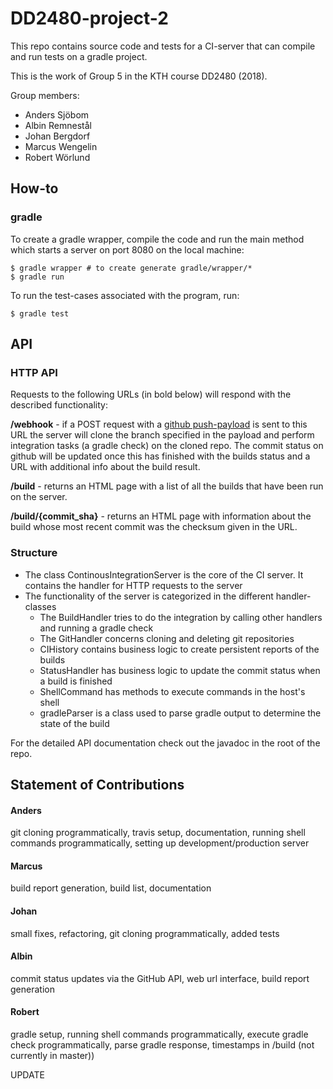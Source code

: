 # DD2480-project-2
This repo contains source code and tests for a CI-server that can compile and run tests on a gradle project.

This is the work of Group 5 in the KTH course DD2480 (2018).

Group members:
- Anders Sjöbom
- Albin Remnestål
- Johan Bergdorf
- Marcus Wengelin
- Robert Wörlund
## How-to

### gradle
To create a gradle wrapper, compile the code and run the main method which starts a server on port 8080 on the local machine:
```
$ gradle wrapper # to create generate gradle/wrapper/*
$ gradle run
```
To run the test-cases associated with the program, run:
```
$ gradle test
```
## API
### HTTP API
Requests to the following URLs (in bold below) will respond with the described functionality:

**/webhook** - if a POST request with a [github push-payload](https://developer.github.com/v3/activity/events/types/#pushevent)
is sent to this URL the server will clone the branch specified in the payload and perform integration tasks (a gradle check) on the cloned repo.
The commit status on github will be updated once this has finished with the builds status and a URL with additional info about the build result.

**/build** - returns an HTML page with a list of all the builds that have been run on the server.

**/build/{commit_sha}** - returns an HTML page with information about the build whose most recent commit was the checksum given in the URL.

### Structure
* The class ContinousIntegrationServer is the core of the CI server. It contains the handler for HTTP requests to the server
* The functionality of the server is categorized in the different handler-classes
  * The BuildHandler tries to do the integration by calling other handlers and running a gradle check
  * The GitHandler concerns cloning and deleting git repositories
  * CIHistory contains business logic to create persistent reports of the builds
  * StatusHandler has business logic to update the commit status when a build is finished
  * ShellCommand has methods to execute commands in the host's shell
  * gradleParser is a class used to parse gradle output to determine the state of the build

For the detailed API documentation check out the javadoc in the root of the repo.
## Statement of Contributions

#### Anders
git cloning programmatically, travis setup, documentation, running shell commands programmatically, setting up development/production server

#### Marcus
build report generation, build list, documentation

#### Johan
small fixes, refactoring, git cloning programmatically, added tests

#### Albin
commit status updates via the GitHub API, web url interface, build report generation

#### Robert
gradle setup, running shell commands programmatically, execute gradle check programmatically, parse gradle response, timestamps in /build (not currently in master))

UPDATE